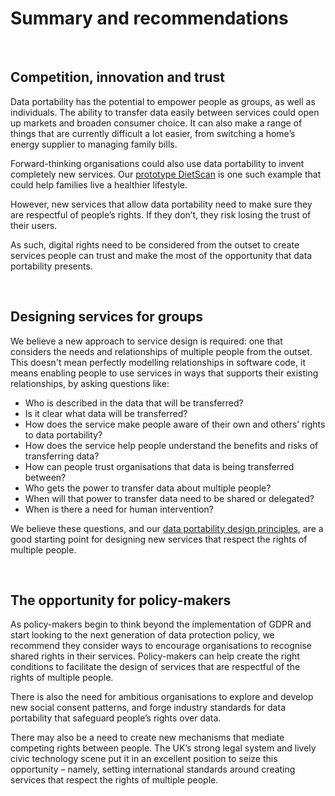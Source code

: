 # Summary and recommendations

<br>

## Competition, innovation and trust

Data portability has the potential to empower people as groups, as well as individuals. The ability to transfer data easily between services could open up markets and broaden consumer choice. It can also make a range of things that are currently difficult a lot easier, from switching a home’s energy supplier to managing family bills.

Forward-thinking organisations could also use data portability to invent completely new services. Our [prototype DietScan](/theme-1-understanding-data#knowledgeaboutwhatyoueating) is one such example that could help families live a healthier lifestyle.

However, new services that allow data portability need to make sure they are respectful of people’s rights. If they don’t, they risk losing the trust of their users. 

As such, digital rights need to be considered from the outset to create services people can trust and make the most of the opportunity that data portability presents.

<br>

## Designing services for groups 

We believe a new approach to service design is required: one that considers the needs and relationships of multiple people from the outset. This doesn't mean perfectly modelling relationships in software code, it means enabling people to use services in ways that supports their existing relationships, by asking questions like:

- Who is described in the data that will be transferred? 
- Is it clear what data will be transferred?
- How does the service make people aware of their own and others’ rights to data portability?
- How does the service help people understand the benefits and risks of transferring data? 
- How can people trust organisations that data is being transferred between? 
- Who gets the power to transfer data about multiple people?
- When will that power to transfer data need to be shared or delegated? 
- When is there a need for human intervention?

We believe these questions, and our [data portability design principles](/design-principles-for-data-portability), are a good starting point for designing new services that respect the rights of multiple people. 

<br>

## The opportunity for policy-makers

As policy-makers begin to think beyond the implementation of GDPR and start looking to the next generation of data protection policy, we recommend they consider ways to encourage organisations to recognise shared rights in their services. Policy-makers can help create the right conditions to facilitate the design of services that are respectful of the rights of multiple people.

There is also the need for ambitious organisations to explore and develop new social consent patterns, and forge industry standards for data portability that safeguard people’s rights over data.

There may also be a need to create new mechanisms that mediate competing rights between people. The UK’s strong legal system and lively civic technology scene put it in an excellent position to seize this opportunity – namely, setting international standards around creating services that respect the rights of multiple people. 



